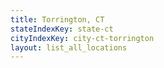 ```yaml
---
title: Torrington, CT
stateIndexKey: state-ct
cityIndexKey: city-ct-torrington
layout: list_all_locations
---
```

